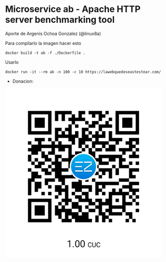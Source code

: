 # Microservice ab - Apache HTTP server benchmarking tool

Aporte de Argenis Ochoa Gonzalez (@linux8a)

Para compilarlo la imagen hacer esto

```
docker build -t ab -f ./Dockerfile .
```

Usarlo

```
docker run -it --rm ab -n 100 -c 10 https://lawebquedeseastestear.com/
```

* Donacion:

![Donacion](https://github.com/linux8a/docker_ab/blob/master/.donacion.png)